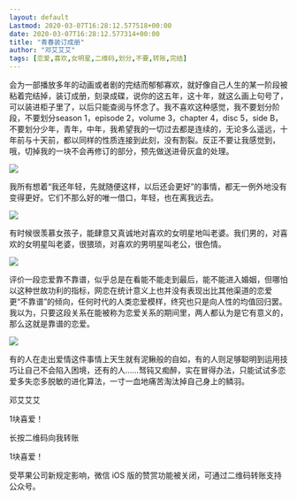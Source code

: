 ```yaml
---
layout: default
Lastmod: 2020-03-07T16:28:12.577518+00:00
date: 2020-03-07T16:28:12.577314+00:00
title: "青春装订成册"
author: "邓艾艾艾"
tags: [恋爱,喜欢,女明星,二维码,划分,不要,转账,完结]
---
```


会为一部播放多年的动画或者剧的完结而郁郁寡欢，就好像自己人生的某一阶段被粘着完结掉，装订成册，刻录成碟，说你的这五年，这十年，就这么画上句号了，可以装进柜子里了，以后只能查阅与怀念了。我不喜欢这种感觉，我不要划分阶段，不要划分season 1，episode 2，volume 3，chapter 4，disc 5，side B，不要划分少年，青年，中年，我希望我的一切过去都是连续的，无论多么遥远，十年前与十天前，都以同样的性质连接到此刻，没有割裂。反正不要让我感觉到，哦，切掉我的一块不会再修订的部分，预先做送进骨灰盒的处理。

  

![](https://images.weserv.nl/?url=https%3A//mmbiz.qpic.cn/sz_mmbiz_png/ibMicKzGQHIbKs8y1BSu8twhJL0AVrBdfawibmlX3CW0ll8lOO7ZcyMnSdpnSUSDykK1WiaOws1U8UsO7OVwC7IibXQ/640%3Fwx_fmt%3Dpng)

  

我所有想着“我还年轻，先就随便这样，以后还会更好”的事情，都无一例外地没有变得更好。它们不那么好的唯一借口，年轻，也在离我远去。

  

![](https://images.weserv.nl/?url=https%3A//mmbiz.qpic.cn/sz_mmbiz_png/ibMicKzGQHIbKs8y1BSu8twhJL0AVrBdfawibmlX3CW0ll8lOO7ZcyMnSdpnSUSDykK1WiaOws1U8UsO7OVwC7IibXQ/640%3Fwx_fmt%3Dpng)

  

有时候很羡慕女孩子，能肆意又真诚地对喜欢的女明星地叫老婆。我们男的，对喜欢的女明星叫老婆，很猥琐，对喜欢的男明星叫老公，很色情。

  

![](https://images.weserv.nl/?url=https%3A//mmbiz.qpic.cn/sz_mmbiz_png/ibMicKzGQHIbKs8y1BSu8twhJL0AVrBdfawibmlX3CW0ll8lOO7ZcyMnSdpnSUSDykK1WiaOws1U8UsO7OVwC7IibXQ/640%3Fwx_fmt%3Dpng)

  

评价一段恋爱靠不靠谱，似乎总是在看能不能走到最后，能不能进入婚姻，但哪怕以这种世故功利的指标，网恋在统计意义上也并没有表现出比其他渠道的恋爱更“不靠谱”的倾向，任何时代的人类恋爱模样，终究也只是向人性的均值回归罢。我以为，只要这段关系在能被称为恋爱关系的期间里，两人都认为是它有意义的，那么这就是靠谱的恋爱。

  

![](https://images.weserv.nl/?url=https%3A//mmbiz.qpic.cn/sz_mmbiz_png/ibMicKzGQHIbKs8y1BSu8twhJL0AVrBdfawibmlX3CW0ll8lOO7ZcyMnSdpnSUSDykK1WiaOws1U8UsO7OVwC7IibXQ/640%3Fwx_fmt%3Dpng)

  

有的人在走出爱情这件事情上天生就有泥鳅般的自如，有的人则足够聪明到运用技巧让自己不会陷入困境，还有的人……驽钝又痴醉，实在冒得办法，只能试试多恋爱多失恋多脱敏的进化算法，一寸一血地痛苦淘汰掉自己身上的鳞羽。

  

邓艾艾艾

1块喜爱！

长按二维码向我转账

1块喜爱！

受苹果公司新规定影响，微信 iOS 版的赞赏功能被关闭，可通过二维码转账支持公众号。

